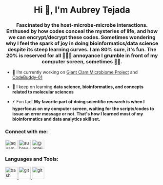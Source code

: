 <h1 align="center">Hi 👋, I'm Aubrey Tejada</h1>
<h3 align="center">Fascinated by the host-microbe-microbe interactions. Enthused by how codes conceal the mysteries of life, and how we can encrypt/decrypt these codes. Sometimes wondering why I feel the spark of joy in doing bioinformatics/data science despite its steep learning curves. I am 80% sure, it's fun. The 20% is reserved for all 🤯😮‍💨 annoyance I grumble in front of my computer screen, sometimes 👩‍💻. </h3>

- 🔭 I’m currently working on [Giant Clam Microbiome Project](https://github.com/aptejada/GCMicrobiome) and [CodeBuddy-01](https://github.com/aptejada/CodeBuddy-01)

- 🌱 I keep on learning **data science, bioinformatics, and concepts related to molecular sciences**

- ⚡ Fun fact **My favorite part of doing scientific research is when I hyperfocus on my computer screen, waiting for the scripts/codes to issue an error message or not. That's how I learned most of my bioinformatics and data analytics skill set.**

<h3 align="left">Connect with me:</h3>
<p align="left">
<a href="https://twitter.com/aquamarie_ne" target="blank"><img align="center" src="https://raw.githubusercontent.com/rahuldkjain/github-profile-readme-generator/master/src/images/icons/Social/twitter.svg" alt="aquamarie_ne" height="30" width="40" /></a>
<a href="https://linkedin.com/in/aptejada" target="blank"><img align="center" src="https://raw.githubusercontent.com/rahuldkjain/github-profile-readme-generator/master/src/images/icons/Social/linked-in-alt.svg" alt="aubrey joy tejada" height="30" width="40" /></a>
<a href="https://medium.com/@aptejada" target="blank"><img align="center" src="https://raw.githubusercontent.com/rahuldkjain/github-profile-readme-generator/master/src/images/icons/Social/medium.svg" alt="@aptejada" height="30" width="40" /></a>
</p>

<h3 align="left">Languages and Tools:</h3>
<p align="left"> <a href="https://www.gnu.org/software/bash/" target="_blank" rel="noreferrer"> <img src="https://www.vectorlogo.zone/logos/gnu_bash/gnu_bash-icon.svg" alt="bash" width="40" height="40"/> </a> <a href="https://git-scm.com/" target="_blank" rel="noreferrer"> <img src="https://www.vectorlogo.zone/logos/git-scm/git-scm-icon.svg" alt="git" width="40" height="40"/> </a> <a href="https://git-scm.com/" target="_blank" rel="noreferrer"> <img src="https://www.vectorlogo.zone/logos/r-project/r-project-official.svg" alt="git" width="40" height="40"/> </a> </p> 

